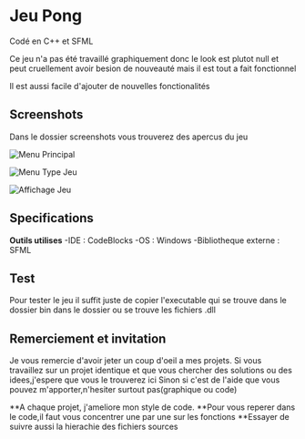 #  Jeu Pong
Codé en C++ et SFML

Ce jeu n'a pas été travaillé graphiquement donc le look est plutot null et peut cruellement avoir besion de nouveauté mais il est tout a fait fonctionnel

Il est aussi facile d'ajouter de nouvelles fonctionalités


## Screenshots
Dans le dossier screenshots vous trouverez des apercus du jeu


![Menu Principal](/screenshots/menuP.png)

![Menu Type Jeu](/screenshots/menuTJ.png)

![Affichage Jeu](/screenshots/affichageJ.png)


## Specifications
**Outils utilises**
-IDE : CodeBlocks
-OS  : Windows
-Bibliotheque externe : SFML

## Test
Pour tester le jeu il suffit juste de copier l'executable qui se trouve dans le dossier bin
dans le dossier ou se trouve les fichiers .dll

## Remerciement et invitation
Je vous remercie d'avoir jeter un coup d'oeil a mes projets.
Si vous travaillez sur un projet identique et que vous chercher des solutions ou des idees,j'espere que vous le trouverez ici
Sinon si c'est de l'aide que vous pouvez m'apporter,n'hesiter surtout pas(graphique ou code) 

**A chaque projet, j'ameliore mon style de code.
**Pour vous reperer dans le code,il faut vous concentrer une par une sur les fonctions 
**Essayer de suivre aussi la hierachie des fichiers sources
